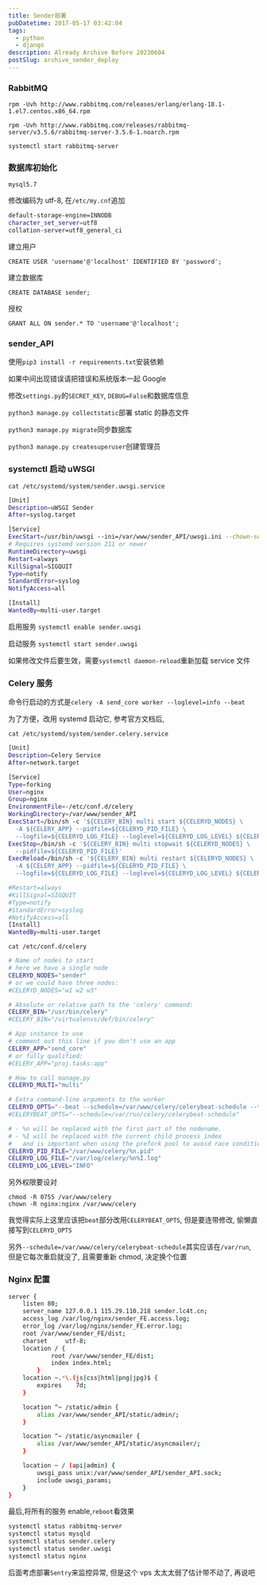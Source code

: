 ```yaml
---
title: Sender部署
pubDatetime: 2017-05-17 03:42:04
tags:
  - python
  - django
description: Already Archive Before 20230604
postSlug: archive_sender_deploy
---
```


<!--more-->

### RabbitMQ

`rpm -Uvh http://www.rabbitmq.com/releases/erlang/erlang-18.1-1.el7.centos.x86_64.rpm`

`rpm -Uvh http://www.rabbitmq.com/releases/rabbitmq-server/v3.5.6/rabbitmq-server-3.5.6-1.noarch.rpm`

`systemctl start rabbitmq-server`

### 数据库初始化

`mysql5.7`

修改编码为 utf-8, 在`/etc/my.cnf`追加

```bash
default-storage-engine=INNODB
character_set_server=utf8
collation-server=utf8_general_ci
```

建立用户

`CREATE USER 'username'@'localhost' IDENTIFIED BY 'password';`

建立数据库

`CREATE DATABASE sender;`

授权

`GRANT ALL ON sender.* TO 'username'@'localhost';`

### sender_API

使用`pip3 install -r requirements.txt`安装依赖

如果中间出现错误请把错误和系统版本一起 Google

修改`settings.py`的`SECRET_KEY`, `DEBUG=False`和数据库信息

`python3 manage.py collectstatic`部署 static 的静态文件

`python3 manage.py migrate`同步数据库

`python3 manage.py createsuperuser`创建管理员

### systemctl 启动 uWSGI

`cat /etc/systemd/system/sender.uwsgi.service`

```bash
[Unit]
Description=uWSGI Sender
After=syslog.target

[Service]
ExecStart=/usr/bin/uwsgi --ini=/var/www/sender_API/uwsgi.ini --chown-socket=nginx:nginx
# Requires systemd version 211 or newer
RuntimeDirectory=uwsgi
Restart=always
KillSignal=SIGQUIT
Type=notify
StandardError=syslog
NotifyAccess=all

[Install]
WantedBy=multi-user.target
```

启用服务 `systemctl enable sender.uwsgi`

启动服务 `systemctl start sender.uwsgi`

如果修改文件后要生效，需要`systemctl daemon-reload`重新加载 service 文件

### Celery 服务

命令行启动的方式是`celery -A send_core worker --loglevel=info --beat`

为了方便，改用 systemd 启动它, 参考官方文档后,

`cat /etc/systemd/system/sender.celery.service`

```bash
[Unit]
Description=Celery Service
After=network.target

[Service]
Type=forking
User=nginx
Group=nginx
EnvironmentFile=-/etc/conf.d/celery
WorkingDirectory=/var/www/sender_API
ExecStart=/bin/sh -c '${CELERY_BIN} multi start ${CELERYD_NODES} \
  -A ${CELERY_APP} --pidfile=${CELERYD_PID_FILE} \
  --logfile=${CELERYD_LOG_FILE} --loglevel=${CELERYD_LOG_LEVEL} ${CELERYD_OPTS}'
ExecStop=/bin/sh -c '${CELERY_BIN} multi stopwait ${CELERYD_NODES} \
  --pidfile=${CELERYD_PID_FILE}'
ExecReload=/bin/sh -c '${CELERY_BIN} multi restart ${CELERYD_NODES} \
  -A ${CELERY_APP} --pidfile=${CELERYD_PID_FILE} \
  --logfile=${CELERYD_LOG_FILE} --loglevel=${CELERYD_LOG_LEVEL} ${CELERYD_OPTS}'

#Restart=always
#KillSignal=SIGQUIT
#Type=notify
#StandardError=syslog
#NotifyAccess=all
[Install]
WantedBy=multi-user.target
```

`cat /etc/conf.d/celery`

```bash
# Name of nodes to start
# here we have a single node
CELERYD_NODES="sender"
# or we could have three nodes:
#CELERYD_NODES="w1 w2 w3"

# Absolute or relative path to the 'celery' command:
CELERY_BIN="/usr/bin/celery"
#CELERY_BIN="/virtualenvs/def/bin/celery"

# App instance to use
# comment out this line if you don't use an app
CELERY_APP="send_core"
# or fully qualified:
#CELERY_APP="proj.tasks:app"

# How to call manage.py
CELERYD_MULTI="multi"

# Extra command-line arguments to the worker
CELERYD_OPTS="--beat --schedule=/var/www/celery/celerybeat-schedule --time-limit=300 --concurrency=8"
#CELERYBEAT_OPTS="--schedule=/var/run/celery/celerybeat-schedule"

# - %n will be replaced with the first part of the nodename.
# - %I will be replaced with the current child process index
#   and is important when using the prefork pool to avoid race conditions.
CELERYD_PID_FILE="/var/www/celery/%n.pid"
CELERYD_LOG_FILE="/var/log/celery/%n%I.log"
CELERYD_LOG_LEVEL="INFO"
```

另外权限要设对

```
chmod -R 0755 /var/www/celery
chown -R nginx:nginx /var/www/celery
```

我觉得实际上这里应该把`beat`部分改用`CELERYBEAT_OPTS`, 但是要连带修改, 偷懒直接写到`CELERYD_OPTS`

另外`--schedule=/var/www/celery/celerybeat-schedule`其实应该在`/var/run`, 但是它每次重启就没了, 且需要重新 chmod, 决定换个位置

### Nginx 配置

```bash
server {
    listen 80;
    server_name 127.0.0.1 115.29.110.218 sender.lc4t.cn;
    access_log /var/log/nginx/sender_FE.access.log;
    error_log /var/log/nginx/sender_FE.error.log;
    root /var/www/sender_FE/dist;
    charset     utf-8;
    location / {
            root /var/www/sender_FE/dist;
            index index.html;
        }
    location ~.*\.(js|css|html|png|jpg)$ {
        expires    7d;
    }

    location ^~ /static/admin {
        alias /var/www/sender_API/static/admin/;
    }

    location ^~ /static/asyncmailer {
        alias /var/www/sender_API/static/asyncmailer/;
    }

    location ~ / (api|admin) {
        uwsgi_pass unix:/var/www/sender_API/sender_API.sock;
        include uwsgi_params;
    }
}
```

最后,将所有的服务 enable,`reboot`看效果

```bash
systemctl status rabbitmq-server
systemctl status mysqld
systemctl status sender.celery
systemctl status sender.uwsgi
systemctl status nginx
```

后面考虑部署`Sentry`来监控异常, 但是这个 vps 太太太弱了估计带不动了, 再说吧
